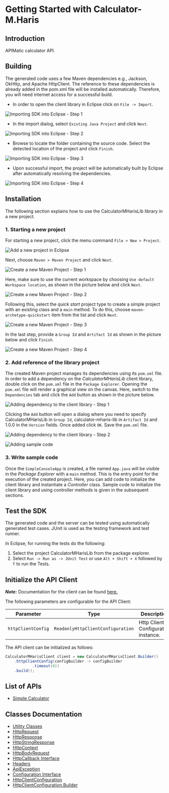 
# Getting Started with Calculator-M.Haris

## Introduction

APIMatic calculator API.

## Building

The generated code uses a few Maven dependencies e.g., Jackson, OkHttp,
and Apache HttpClient. The reference to these dependencies is already
added in the pom.xml file will be installed automatically. Therefore,
you will need internet access for a successful build.

* In order to open the client library in Eclipse click on `File -> Import`.

![Importing SDK into Eclipse - Step 1](https://apidocs.io/illustration/java?workspaceFolder=Calculator-M.Haris-Java&workspaceName=CalculatorMHaris&projectName=CalculatorMHarisLib&rootNamespace=io.apimatic.examples&groupId=CalculatorMHarisLib&artifactId=calculator-mharis-lib&version=1.0.0&step=import0)

* In the import dialog, select `Existing Java Project` and click `Next`.

![Importing SDK into Eclipse - Step 2](https://apidocs.io/illustration/java?workspaceFolder=Calculator-M.Haris-Java&workspaceName=CalculatorMHaris&projectName=CalculatorMHarisLib&rootNamespace=io.apimatic.examples&groupId=CalculatorMHarisLib&artifactId=calculator-mharis-lib&version=1.0.0&step=import1)

* Browse to locate the folder containing the source code. Select the detected location of the project and click `Finish`.

![Importing SDK into Eclipse - Step 3](https://apidocs.io/illustration/java?workspaceFolder=Calculator-M.Haris-Java&workspaceName=CalculatorMHaris&projectName=CalculatorMHarisLib&rootNamespace=io.apimatic.examples&groupId=CalculatorMHarisLib&artifactId=calculator-mharis-lib&version=1.0.0&step=import2)

* Upon successful import, the project will be automatically built by Eclipse after automatically resolving the dependencies.

![Importing SDK into Eclipse - Step 4](https://apidocs.io/illustration/java?workspaceFolder=Calculator-M.Haris-Java&workspaceName=CalculatorMHaris&projectName=CalculatorMHarisLib&rootNamespace=io.apimatic.examples&groupId=CalculatorMHarisLib&artifactId=calculator-mharis-lib&version=1.0.0&step=import3)

## Installation

The following section explains how to use the CalculatorMHarisLib library in a new project.

### 1. Starting a new project

For starting a new project, click the menu command `File > New > Project`.

![Add a new project in Eclipse](https://apidocs.io/illustration/java?workspaceFolder=Calculator-M.Haris-Java&workspaceName=CalculatorMHaris&projectName=CalculatorMHarisLib&rootNamespace=io.apimatic.examples&groupId=CalculatorMHarisLib&artifactId=calculator-mharis-lib&version=1.0.0&step=createNewProject0)

Next, choose `Maven > Maven Project` and click `Next`.

![Create a new Maven Project - Step 1](https://apidocs.io/illustration/java?workspaceFolder=Calculator-M.Haris-Java&workspaceName=CalculatorMHaris&projectName=CalculatorMHarisLib&rootNamespace=io.apimatic.examples&groupId=CalculatorMHarisLib&artifactId=calculator-mharis-lib&version=1.0.0&step=createNewProject1)

Here, make sure to use the current workspace by choosing `Use default Workspace location`, as shown in the picture below and click `Next`.

![Create a new Maven Project - Step 2](https://apidocs.io/illustration/java?workspaceFolder=Calculator-M.Haris-Java&workspaceName=CalculatorMHaris&projectName=CalculatorMHarisLib&rootNamespace=io.apimatic.examples&groupId=CalculatorMHarisLib&artifactId=calculator-mharis-lib&version=1.0.0&step=createNewProject2)

Following this, select the *quick start* project type to create a simple project with an existing class and a `main` method. To do this, choose `maven-archetype-quickstart` item from the list and click `Next`.

![Create a new Maven Project - Step 3](https://apidocs.io/illustration/java?workspaceFolder=Calculator-M.Haris-Java&workspaceName=CalculatorMHaris&projectName=CalculatorMHarisLib&rootNamespace=io.apimatic.examples&groupId=CalculatorMHarisLib&artifactId=calculator-mharis-lib&version=1.0.0&step=createNewProject3)

In the last step, provide a `Group Id` and `Artifact Id` as shown in the picture below and click `Finish`.

![Create a new Maven Project - Step 4](https://apidocs.io/illustration/java?workspaceFolder=Calculator-M.Haris-Java&workspaceName=CalculatorMHaris&projectName=CalculatorMHarisLib&rootNamespace=io.apimatic.examples&groupId=CalculatorMHarisLib&artifactId=calculator-mharis-lib&version=1.0.0&step=createNewProject4)

### 2. Add reference of the library project

The created Maven project manages its dependencies using its `pom.xml` file. In order to add a dependency on the *CalculatorMHarisLib* client library, double click on the `pom.xml` file in the `Package Explorer`. Opening the `pom.xml` file will render a graphical view on the canvas. Here, switch to the `Dependencies` tab and click the `Add` button as shown in the picture below.

![Adding dependency to the client library - Step 1](https://apidocs.io/illustration/java?workspaceFolder=Calculator-M.Haris-Java&workspaceName=CalculatorMHaris&projectName=CalculatorMHarisLib&rootNamespace=io.apimatic.examples&groupId=CalculatorMHarisLib&artifactId=calculator-mharis-lib&version=1.0.0&step=testProject0)

Clicking the `Add` button will open a dialog where you need to specify CalculatorMHarisLib in `Group Id`, calculator-mharis-lib in `Artifact Id` and 1.0.0 in the `Version` fields. Once added click `OK`. Save the `pom.xml` file.

![Adding dependency to the client library - Step 2](https://apidocs.io/illustration/java?workspaceFolder=Calculator-M.Haris-Java&workspaceName=CalculatorMHaris&projectName=CalculatorMHarisLib&rootNamespace=io.apimatic.examples&groupId=CalculatorMHarisLib&artifactId=calculator-mharis-lib&version=1.0.0&step=testProject1)

![Adding sample code](https://apidocs.io/illustration/java?workspaceFolder=Calculator-M.Haris-Java&workspaceName=CalculatorMHaris&projectName=CalculatorMHarisLib&rootNamespace=io.apimatic.examples&groupId=CalculatorMHarisLib&artifactId=calculator-mharis-lib&version=1.0.0&step=testProject2)

### 3. Write sample code

Once the `SimpleConsoleApp` is created, a file named `App.java` will be visible in the *Package Explorer* with a `main` method. This is the entry point for the execution of the created project.
Here, you can add code to initialize the client library and instantiate a *Controller* class. Sample code to initialize the client library and using controller methods is given in the subsequent sections.

## Test the SDK

The generated code and the server can be tested using automatically generated test cases.
JUnit is used as the testing framework and test runner.

In Eclipse, for running the tests do the following:

1. Select the project CalculatorMHarisLib from the package explorer.
2. Select `Run -> Run as -> JUnit Test` or use `Alt + Shift + X` followed by `T` to run the Tests.

## Initialize the API Client

**_Note:_** Documentation for the client can be found [here.](doc/client.md)

The following parameters are configurable for the API Client:

| Parameter | Type | Description |
|  --- | --- | --- |
| `httpClientConfig` | `ReadonlyHttpClientConfiguration` | Http Client Configuration instance. |

The API client can be initialized as follows:

```java
CalculatorMHarisClient client = new CalculatorMHarisClient.Builder()
    .httpClientConfig(configBuilder -> configBuilder
            .timeout(0))
    .build();
```

## List of APIs

* [Simple Calculator](doc/controllers/simple-calculator.md)

## Classes Documentation

* [Utility Classes](doc/utility-classes.md)
* [HttpRequest](doc/http-request.md)
* [HttpResponse](doc/http-response.md)
* [HttpStringResponse](doc/http-string-response.md)
* [HttpContext](doc/http-context.md)
* [HttpBodyRequest](doc/http-body-request.md)
* [HttpCallback Interface](doc/http-callback-interface.md)
* [Headers](doc/headers.md)
* [ApiException](doc/api-exception.md)
* [Configuration Interface](doc/configuration-interface.md)
* [HttpClientConfiguration](doc/http-client-configuration.md)
* [HttpClientConfiguration.Builder](doc/http-client-configuration-builder.md)

